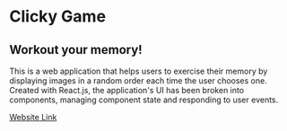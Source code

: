 # Clicky Game
## Workout your memory!

This is a web application that helps users to exercise their memory by displaying images in a random order each time the user chooses one. Created with React.js, the application's UI has been broken into components, managing component state and responding to user events.

[Website Link](https://camiloagudelo4368.github.io/clickygame/)